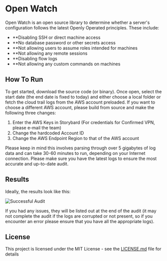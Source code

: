 # Open Watch

Open Watch is an open source library to determine whether a server's configuration follows the latest Openly Operated principles. These include:

* **Disabling SSH or direct machine access
* **No database password or other secrets access
* **Not allowing users to assume roles intended for machines
* **Not allowing any remote sessions
* **Disabling flow logs
* **Not allowing any custom commands on machines


## How To Run

To get started, download the source code (or binary). Once open, select the start date (the end date is fixed to today) and either choose a local folder or fetch the cloud trail logs from the AWS account preloaded. If you want to choose a different AWS account, please build from source and make the following three changes:

1) Enter the AWS Keys in Storybard (For credentials for Confirmed VPN, please e-mail the team)
2) Change the hardcoded Account ID
3) Change the AWS Endpoint Region to that of the AWS account

Please keep in mind this involves parsing through over 5 gigabytes of log data and can take 30-60 minutes to run, depending on your Internet connection. Please make sure you have the latest logs to ensure the most accurate and up-to-date audit.


## Results
Ideally, the results look like this:

![Successful Audit](https://s3.us-east-2.amazonaws.com/confirmedclients/OpenWatchOutput.png)

If you had any issues, they will be listed out at the end of the audit (it may not complete the audit if the logs are corrupted or not present, so if you encounter an error please ensure that you have all the appropriate logs).

## License

This project is licensed under the MIT License - see the [LICENSE.md](LICENSE.md) file for details



